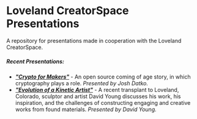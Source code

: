 Loveland CreatorSpace Presentations
=============

A repository for presentations made in cooperation with the Loveland CreatorSpace.


##### Recent Presentations:

* ***["Crypto for Makers"](http://github.com/lovelandcreatorspace/presentations/crypto_for_makers)*** - An open source coming of age story, in which cryptography plays a role. *Presented by Josh Datko.*
* ***["Evolution of a Kinetic Artist"](http://github.com/lovelandcreatorspace/presentations/sculpture_young)*** - A recent transplant to Loveland, Colorado, sculptor and artist David Young discusses his work, his inspiration, and the challenges of constructing engaging and creative works from found materials. *Presented by David Young.*
